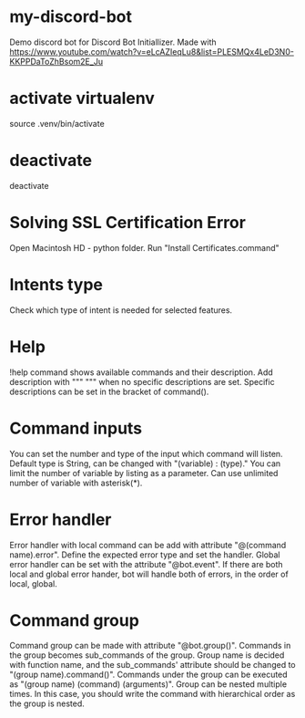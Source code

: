 # my-discord-bot
Demo discord bot for Discord Bot Initiallizer.
Made with https://www.youtube.com/watch?v=eLcAZIeqLu8&list=PLESMQx4LeD3N0-KKPPDaToZhBsom2E_Ju

# activate virtualenv
source .venv/bin/activate
# deactivate
deactivate

# Solving SSL Certification Error
Open Macintosh HD - python folder.
Run "Install Certificates.command"

# Intents type
Check which type of intent is needed for selected features.

# Help
!help command shows available commands and their description.
Add description with """ """ when no specific descriptions are set.
Specific descriptions can be set in the bracket of command().

# Command inputs
You can set the number and type of the input which command will listen.
Default type is String, can be changed with "(variable) : (type)."
You can limit the number of variable by listing as a parameter.
Can use unlimited number of variable with asterisk(*).

# Error handler
Error handler with local command can be add with attribute "@(command name).error".
Define the expected error type and set the handler.
Global error handler can be set with the attribute "@bot.event".
If there are both local and global error hander, bot will handle both of errors, in the order of local, global.

# Command group
Command group can be made with attribute "@bot.group()".
Commands in the group becomes sub_commands of the group.
Group name is decided with function name, and the sub_commands' attribute should be changed to "(group name).command()".
Commands under the group can be executed as "(group name) (command) (arguments)".
Group can be nested multiple times. In this case, you should write the command with hierarchical order as the group is nested.

